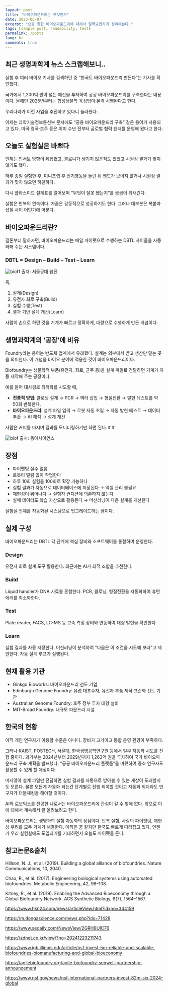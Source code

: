 ```yaml
---
layout: post
title: "바이오파운드리는 무엇인가"
date: 2025-06-07
excerpt: "요즘 핫한 바이오파운드리에 대해서 일목요연하게 정리해본다."
tags: [sample post, readability, test]
permalink: /posts
lang: kr
comments: true
---
```



## 최근 생명과학계 뉴스 스크랩해보니..

실험 후 여러 바이오 기사를 검색하던 중 “한국도 바이오파운드리 만든다”는 기사를 확인했다.

국가에서 1,200억 원이 넘는 예산을 투자하여 공공 바이오파운드리를 구축한다는 내용이다. 올해인 2025년부터는 합성생물학 육성법이 본격 시행된다고 한다.

우리나라가 이런 사업을 추진하고 있다니 놀라웠다.

이제는 과학기술정보통신부 문서에도 “공용 바이오파운드리 구축” 같은 용어가 사용되고 있다. 미국·영국·호주 등은 이미 수년 전부터 글로벌 협력 센터를 운영해 왔다고 한다.



## 오늘도 실험실은 바쁘다

언제는 인서트 방향이 뒤집혔고, 콜로니가 생기지 않은적도 있었고 시퀀싱 결과가 맞지 않기도 했다. 

하루 종일 실험한 후, 미니프렙 후 전기영동을 돌린 뒤 밴드가 보이지 않거나 시퀀싱 결과가 맞지 않으면 허탈하다.

다시 플라스미드 설계표를 열어보며 “무엇이 잘못 됐는지”를 곰곰이 되새긴다.

실험은 반복의 연속이다. 가끔은 감동적으로 성공하기도 한다. 그러나 대부분은 복붙과 삽질 사이 어딘가에 머문다.


## 바이오파운드리란?

결론부터 말하자면, 바이오파운드리는 매일 파이펫으로 수행하는 DBTL 사이클을 자동화해 주는 시스템이다.

### DBTL = Design – Build – Test – Learn

<img src="https://webzine-eng.snu.ac.kr/web/vol126/img/sub0103_09_15.jpg" alt="biof1">  
출처: 서울공대 웹진  

즉,

1. 설계(Design)
2. 유전자 회로 구축(Build)
3. 실험 수행(Test)
4. 결과 기반 설계 개선(Learn)

사람이 손으로 하던 것을 기계가 빠르고 정확하게, 대량으로 수행하게 만든 개념이다.


## 생명과학계의 ‘공장’에 비유

Foundry라는 용어는 반도체 업계에서 유래했다. 설계는 외부에서 받고 생산만 맡는 곳을 의미한다. 이 개념을 바이오 분야에 적용한 것이 바이오파운드리이다.

Biofoundry는 생물학적 부품(유전자, 회로, 균주 등)을 설계 파일로 전달하면 기계가 자동 제작해 주는 공장이다.

예를 들어 대사경로 최적화를 시도할 때,

* **전통적 방법**: 클로닝 설계 → PCR → 벡터 삽입 → 형질전환 → 발현 테스트를 약 50회 반복한다.
* **바이오파운드리**: 설계 파일 입력 → 로봇 자동 조립 → 자동 발현 테스트 → 데이터 추출 → AI 해석 → 설계 개선

사람은 커피를 마시며 결과를 모니터링하기만 하면 된다.ㅎㅎ

<img src="https://image.dongascience.com/Photo/2023/01/9b25a0c2eb6b12cb393bbea5b3f8374c.jpg" alt="biof">  
출처: 동아사이언스  

## 장점

* 파이펫팅 실수 없음
* 로봇이 떨림 없이 작업한다
* 하루 10회 실험을 100회로 확장 가능하다
* 실험 결과가 자동으로 데이터베이스에 저장된다 → 엑셀 관리 불필요
* 재현성이 뛰어나다 → 실험자 컨디션에 의존하지 않는다
* 실패 데이터도 학습 자산으로 활용된다 → 머신러닝이 다음 설계를 개선한다

실험실 전체를 자동화된 시스템으로 업그레이드하는 셈이다.

## 실제 구성

바이오파운드리는 DBTL 각 단계에 핵심 장비와 소프트웨어를 통합하여 운영한다.

### Design

유전자 회로 설계 도구 활용한다.
최근에는 AI가 최적 조합을 추천한다.

### Build

Liquid handler가 DNA 시료를 혼합한다.
PCR, 클로닝, 형질전환을 자동화하여 휴먼 에러를 최소화한다.

### Test

Plate reader, FACS, LC-MS 등 고속 측정 장비와 연동하여 대량 발현을 확인한다.

### Learn

실험 결과를 자동 저장한다.
머신러닝이 분석하여 “다음은 이 조건을 시도해 보라”고 제안한다.
자동 설계 루프가 실행된다.

## 현재 활용 기관

* Ginkgo Bioworks: 바이오파운드리 선도 기업
* Edinburgh Genome Foundry: 유럽 대표주자, 유전자 부품 제작·표준화 선도 기관
* Australian Genome Foundry: 호주 정부 투자 대형 설비
* MIT-Broad Foundry: 대규모 파운드리 시설

## 한국의 현황

아직 개인 연구자가 이용할 수준은 아니다. 장비가 고가이고 통합 운영 환경이 부족하다.

그러나 KAIST, POSTECH, 서울대, 한국생명공학연구원 등에서 일부 자동화 시도를 진행 중이다. 과기부는 2024년부터 2029년까지 1,263억 원을 투자하여 국가 바이오파운드리 구축 계획을 발표했다. “공공 바이오파운드리 플랫폼”을 마련하여 중소 연구자도 활용할 수 있게 할 예정이다.

머지않아 설계 파일만 전달하면 실험 결과를 자동으로 받아볼 수 있는 세상이 도래할지도 모른다.
물론 모든게 자동화 되는건 단계별로 진행 되야할 것이고 자동화 되더라도 연구자가 더블체킹을 해야할 것이다.

AI와 로보틱스를 전공한 나로서는 바이오파운드리에 관심이 갈 수 밖에 없다.
앞으로 이에 대해서 계속해서 글 올려보려고 한다. 




바이오파운드리는 생명과학 실험 자동화의 정점이다. 반복 실험, 사람의 파이펫팅, 재현성 우려를 모두 기계가 해결한다. 아직은 꿈 같지만 한국도 빠르게 따라잡고 있다. 
언젠가 우리 실험실에도 도입되기를 기대하면서 오늘도 파이펫을 든다.


## 참고논문&출처

Hillson, N. J., et al. (2019). Building a global alliance of biofoundries. Nature Communications, 10, 2040.

Chao, R., et al. (2017). Engineering biological systems using automated biofoundries. Metabolic Engineering, 42, 98–108.

Kitney, R., et al. (2019). Enabling the Advanced Bioeconomy through a Global Biofoundry Network. ACS Synthetic Biology, 8(7), 1564–1567.

https://www.hkn24.com/news/articleView.html?idxno=344159

https://m.dongascience.com/news.php?idx=71428

https://www.sedaily.com/NewsView/2GRH9UIC76

https://zdnet.co.kr/view/?no=20241223211743

https://www.igb.illinois.edu/article/nsf-invest-5m-reliable-and-scalable-biofoundries-biomanufacturing-and-global-bioeconomy

https://agilebiofoundry.org/agile-biofoundry-seqwell-partnership-announcement

https://www.nsf.gov/news/nsf-international-partners-invest-82m-six-2024-global